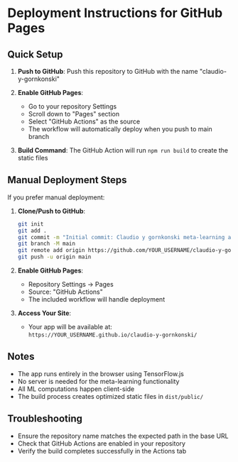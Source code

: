 # Deployment Instructions for GitHub Pages

## Quick Setup

1. **Push to GitHub**: Push this repository to GitHub with the name "claudio-y-gornkonski"

2. **Enable GitHub Pages**:
   - Go to your repository Settings
   - Scroll down to "Pages" section
   - Select "GitHub Actions" as the source
   - The workflow will automatically deploy when you push to main branch

3. **Build Command**: The GitHub Action will run `npm run build` to create the static files

## Manual Deployment Steps

If you prefer manual deployment:

1. **Clone/Push to GitHub**:
   ```bash
   git init
   git add .
   git commit -m "Initial commit: Claudio y gornkonski meta-learning app"
   git branch -M main
   git remote add origin https://github.com/YOUR_USERNAME/claudio-y-gornkonski.git
   git push -u origin main
   ```

2. **Enable GitHub Pages**:
   - Repository Settings → Pages
   - Source: "GitHub Actions"
   - The included workflow will handle deployment

3. **Access Your Site**:
   - Your app will be available at: `https://YOUR_USERNAME.github.io/claudio-y-gornkonski/`

## Notes

- The app runs entirely in the browser using TensorFlow.js
- No server is needed for the meta-learning functionality
- All ML computations happen client-side
- The build process creates optimized static files in `dist/public/`

## Troubleshooting

- Ensure the repository name matches the expected path in the base URL
- Check that GitHub Actions are enabled in your repository
- Verify the build completes successfully in the Actions tab